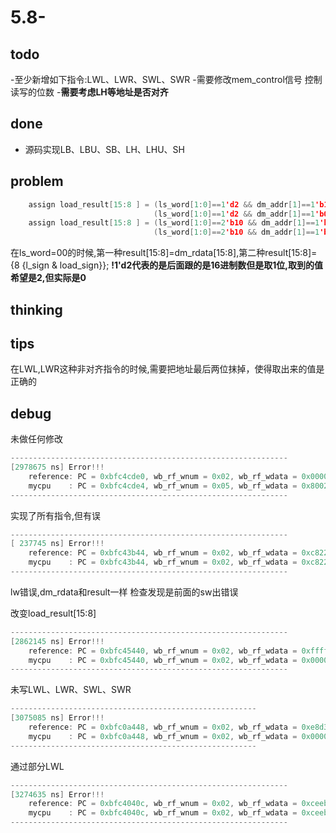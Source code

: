 # 5.8-

## todo

-至少新增如下指令:LWL、LWR、SWL、SWR
-需要修改mem_control信号 控制读写的位数
-**需要考虑LH等地址是否对齐**

## done

- 源码实现LB、LBU、SB、LH、LHU、SH

## problem

```c
    assign load_result[15:8 ] = (ls_word[1:0]==1'd2 && dm_addr[1]==1'b1)   ? dm_rdata[31:24] :
                                (ls_word[1:0]==1'd2 && dm_addr[1]==1'b0)   ? dm_rdata[15:8 ] : (ls_word[0]==1'b1) ? dm_rdata[15:8 ] : {8 {l_sign & load_sign}};
    assign load_result[15:8 ] = (ls_word[1:0]==2'b10 && dm_addr[1]==1'b1)   ? dm_rdata[31:24] :
                                (ls_word[1:0]==2'b10 && dm_addr[1]==1'b0)   ? dm_rdata[15:8 ] : (ls_word[0]==1'b1) ? dm_rdata[15:8 ] : {8 {l_sign & load_sign}};
```

在ls_word=00的时候,第一种result[15:8]=dm_rdata[15:8],第二种result[15:8]= {8 {l_sign & load_sign}};
**!1'd2代表的是后面跟的是16进制数但是取1位,取到的值希望是2,但实际是0**

## thinking

## tips

在LWL,LWR这种非对齐指令的时候,需要把地址最后两位抹掉，使得取出来的值是正确的

## debug

未做任何修改

```c
--------------------------------------------------------------
[2978675 ns] Error!!!
    reference: PC = 0xbfc4cde0, wb_rf_wnum = 0x02, wb_rf_wdata = 0x00002560
    mycpu    : PC = 0xbfc4cde4, wb_rf_wnum = 0x05, wb_rf_wdata = 0x80022bc8
--------------------------------------------------------------
```

实现了所有指令,但有误

```c
--------------------------------------------------------------
[ 237745 ns] Error!!!
    reference: PC = 0xbfc43b44, wb_rf_wnum = 0x02, wb_rf_wdata = 0xc822c7e8
    mycpu    : PC = 0xbfc43b44, wb_rf_wnum = 0x02, wb_rf_wdata = 0xc8220000
--------------------------------------------------------------
```

lw错误,dm_rdata和result一样
检查发现是前面的sw出错误

改变load_result[15:8]

```c
--------------------------------------------------------------
[2862145 ns] Error!!!
    reference: PC = 0xbfc45440, wb_rf_wnum = 0x02, wb_rf_wdata = 0xffffffb6
    mycpu    : PC = 0xbfc45440, wb_rf_wnum = 0x02, wb_rf_wdata = 0x000000b6
--------------------------------------------------------------
```

未写LWL、LWR、SWL、SWR

```c
-------------------------------------------------------
[3075085 ns] Error!!!
    reference: PC = 0xbfc0a448, wb_rf_wnum = 0x02, wb_rf_wdata = 0xe8d3ee80  
    mycpu    : PC = 0xbfc0a448, wb_rf_wnum = 0x02, wb_rf_wdata = 0x000000e8  
-------------------------------------------------------
```

通过部分LWL

```c
--------------------------------------------------------------
[3274635 ns] Error!!!
    reference: PC = 0xbfc4040c, wb_rf_wnum = 0x02, wb_rf_wdata = 0xceeb8ea8
    mycpu    : PC = 0xbfc4040c, wb_rf_wnum = 0x02, wb_rf_wdata = 0xceeb1d50
--------------------------------------------------------------
```